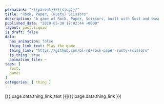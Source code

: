 ```yaml
---
permalink: "/{{parent}}/{{slug}}/"
title: "Rock, Paper, (Rusty) Scissors"
description: "A game of Rock, Paper, Scissors, built with Rust and wasm-bindgen"
published_date: "2020-05-30 17:02:44 +0000"
layout: post.liquid
is_draft: false
data:
  has_animation: false
  thing_link_text: Play the game
  thing_link: "https://github.com/bl-rd/rock-paper-rusty-scissors"
  is_thing: true
  animation_file: ~
tags: [
  rust,
  games
]
categories: [ thing ]
---
```


[{{ page.data.thing_link_text }}]({{ page.data.thing_link }})
